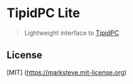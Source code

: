 # TipidPC Lite
> Lightweight interface to [TipidPC](https://tipidpc.com)

## License

[MIT] (https://marksteve.mit-license.org)

